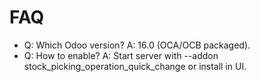 # FAQ

- Q: Which Odoo version? A: 16.0 (OCA/OCB packaged).
- Q: How to enable? A: Start server with --addon stock_picking_operation_quick_change or install in UI.
